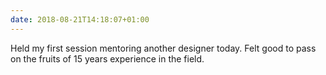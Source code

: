 ```yaml
---
date: 2018-08-21T14:18:07+01:00
---
```


Held my first session mentoring another designer today. Felt good to pass on the fruits of 15 years experience in the field.
